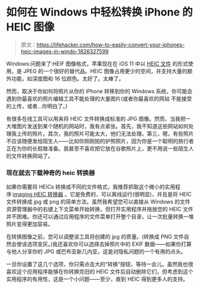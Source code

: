 # 如何在 Windows 中轻松转换 iPhone 的 HEIC 图像

> 原文：<https://lifehacker.com/how-to-easily-convert-your-iphones-heic-images-in-windo-1826327599>

Windows:问题来了:HEIF 图像格式，苹果现在在 iOS 11 中以 [HEIC 文件](https://www.phonearena.com/news/Apple-and-iOS-11-could-revolutionize-smartphone-photography-with-next-generation-image-file-format_id98159) 的形式使用，是 JPEG 的一个很好的替代品。HEIC 图像占用更少的空间，并支持大量的额外功能，如深度图和 16 位颜色。太好了。太棒了。



然而，取决于你如何将照片从你的 iPhone 转移到你的 Windows 系统，你可能会遇到你最喜欢的照片编辑工具不能处理的大量图片(或者你最喜欢的网站 不能接受的上传，或者...你明白了。)

有很多在线工具可以用来将 HEIC 文件转换成标准的 JPG 图像。然而，当我把一大堆图片发送到某个随机的网站时，我有点紧张。首先，我不知道这些网站如何处理我上传的照片。其次，我的照片可能太大，他们无法处理。第三，嗯，有些照片不应该随便发给陌生人——比如你刚刚拍的护照照片，因为你是一个聪明的旅行者 正在为你的长假做准备。我甚至不喜欢把它放在谷歌照片上，更不用说一些陌生人的文件转换网站了。

### 现在就去下载神奇的 heic 转换器

如果你需要将 HEICs 转换成不同的文件格式，我推荐抓取这个微小的实用程序:[imaging HEIC 转换器](https://imazing.com/heic) 。它是免费的，可以离线运行(很明显)，并且是将 HEIC 文件转换成 jpg 或 png 的简单方法。虽然我希望您可以直接从 Windows 的文件资源管理器中的右键上下文菜单开始转换，但打开实用程序并拖放您的 HEIC 文件并不困难。你还可以通过应用程序的文件菜单打开整个目录，让一次批量转换一堆照片变得更加容易。

在转换图像之前，您可以调整该工具将创建的 jpg 的质量。(转换成 PNG 文件自然会使该选项变灰。)我还喜欢你可以选择去掉照片中的 EXIF 数据——如果你打算与他人分享你的 JPG 或巴布亚新几内亚，这是对隐私问题的一个有用的点头。

一旦你设置了这几个选项，你只需点击大的“转换”按钮，等待一会儿。虽然我也很喜欢这个应用程序能够在你转换完旧的 HEIC 文件后自动删除它们，但考虑到这个实用程序的有用性，这是一个小问题——至少，直到 HEIC 得到更多人的支持。
